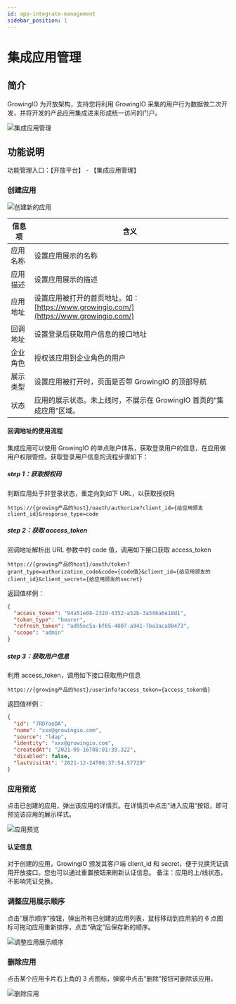 ```yaml
---
id: app-integrate-management
sidebar_position: 1
---
```


# 集成应用管理

## 简介

GrowingIO 为开放架构，支持您将利用 GrowingIO 采集的用户行为数据做二次开发，并将开发的产品应用集成进来形成统一访问的门户。

![集成应用管理](/img/cd7168fff307600e2bb6e095eab58ef7280e1ecd49a39efac82ca6c85f27763f_pic_1639971029438_2021-12-20.png)

## 功能说明

功能管理入口：【开放平台】 - 【集成应用管理】

### 创建应用

![创建新的应用](/img/9bbcc3e77adb7e64962ee19ecb7cf2a7f0546c1205817c59bd5d5cfddb0ab955_pic_1639971163802_2021-12-20.png)

| 信息项   | 含义                                                                                   |
| -------- | -------------------------------------------------------------------------------------- |
| 应用名称 | 设置应用展示的名称                                                                     |
| 应用描述 | 设置应用展示的描述                                                                     |
| 应用地址 | 设置应用被打开的首页地址。如：[https://www.growingio.com/](https://www.growingio.com/) |
| 回调地址 | 设置登录后获取用户信息的接口地址                                                       |
| 企业角色 | 授权该应用到企业角色的用户 |使用，支持选择多个角色
| 展示类型 | 设置应用被打开时，页面是否带 GrowingIO 的顶部导航                                      |
| 状态     | 应用的展示状态。未上线时，不展示在 GrowingIO 首页的“集成应用”区域。                    |

#### 回调地址的使用流程

集成应用可以使用 GrowingIO 的单点账户体系，获取登录用户的信息，在应用做用户权限管控。获取登录用户信息的流程步骤如下：

##### step 1：获取授权码

判断应用处于非登录状态，重定向到如下 URL，以获取授权码

```
https://{growing产品的host}/oauth/authorize?client_id={给应用颁发client_id}&response_type=code
```

##### step 2：获取 access_token

回调地址解析出 URL 参数中的 code 值，调用如下接口获取 access_token

```
https://{growing产品的host}/oauth/token?grant_type=authorization_code&code={code值}&client_id={给应用颁发的client_id}&client_secret={给应用颁发的secret}
```

返回值样例：

```json
{
  "access_token": "94a51e08-232d-4352-a52b-3a548a6e18d1",
  "token_type": "bearer",
  "refresh_token": "ad95ec5a-bf65-4007-a941-7ba3aca80473",
  "scope": "admin"
}
```

##### step 3：获取用户信息

利用 access_token，调用如下接口获取用户信息

```
https://{growing产品的host}/userinfo?access_token={access_token值}
```

返回值样例：

```json
{
  "id": "7RDYaeDA",
  "name": "xxx@growingio.com",
  "source": "ldap",
  "identity": "xxx@growingio.com",
  "createdAt": "2021-09-16T08:01:39.322",
  "disabled": false,
  "lastVisitAt": "2021-12-24T08:37:54.57729"
}
```



### 应用预览

点击已创建的应用，弹出该应用的详情页。在详情页中点击“进入应用”按钮，即可预览该应用的展示样式。

![应用预览](/img/dd6d53a20b74019318f304a63c5df7da1efc488057967d23d586b64bdf651c80_pic_1639971234457_2021-12-20.png)

#### 认证信息

对于创建的应用，GrowingIO 颁发其客户端 client_id 和 secret，便于兑换凭证调用开放接口。您也可以通过重置按钮来刷新认证信息。
备注：应用的上/线状态，不影响凭证兑换。

### 调整应用展示顺序

点击“展示顺序”按钮，弹出所有已创建的应用列表，鼠标移动到应用前的 6 点图标可拖动应用重新排序，点击“确定”后保存新的顺序。

![调整应用展示顺序](/img/1b9648c0156d8188c60f942d52f8dd8dac0c41f589e06995047062b523563b76_pic_1639971292475_2021-12-20.png)

### 删除应用

点击某个应用卡片右上角的 3 点图标，弹窗中点击“删除”按钮可删除该应用。

![删除应用](/img/64b1cf883632aac50740d8708349cbd051312d2001ab64a84c28b971db74d62f_pic_1639971353329_2021-12-20.png)
